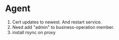 # Agent

1. Cert updates to newest. And restart service.
2. Need add "admin" to business-operation member.
3. install rsync on proxy



